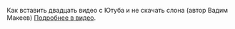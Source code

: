 Как вставить двадцать видео с Ютуба и не скачать слона (автор Вадим Макеев)
[Подробнее в видео](https://youtu.be/4JS70KB9GS0).
